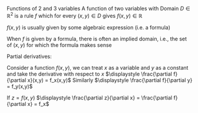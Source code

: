 Functions of 2 and 3 variables
	A function of two variables with Domain
		$D \in \mathbb{R}^2$ is a rule $f$ which for every $(x,y) \in D$ gives $f(x,y) \in \mathbb{R}$

$f(x,y)$ is usually given by some algebraic expression (i.e. a formula)

When $f$ is given by a formula, there is often an implied domain, i.e., the set of $(x,y)$ for which the formula makes sense

Partial derivatives:

Consider a function $f(x,y)$, we can treat $x$ as a variable and $y$ as a constant and take the derivative with respect to $x$
	$\displaystyle \frac{\partial f}{\partial x}(x,y) = f_x(x,y)$
	Similarly
		$\displaystyle \frac{\partial f}{\partial y} = f_y(x,y)$

If $z = f(x,y)$
	$\displaystyle \frac{\partial z}{\partial x} = \frac{\partial f}{\partial x} = f_x$

